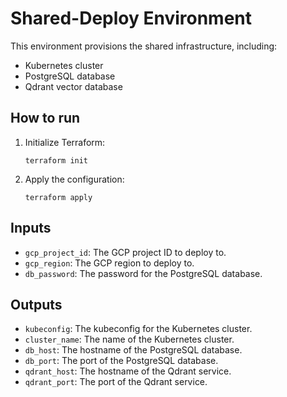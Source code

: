 # Shared-Deploy Environment

This environment provisions the shared infrastructure, including:

- Kubernetes cluster
- PostgreSQL database
- Qdrant vector database

## How to run

1. Initialize Terraform:
   ```
   terraform init
   ```
2. Apply the configuration:
   ```
   terraform apply
   ```

## Inputs

- `gcp_project_id`: The GCP project ID to deploy to.
- `gcp_region`: The GCP region to deploy to.
- `db_password`: The password for the PostgreSQL database.

## Outputs

- `kubeconfig`: The kubeconfig for the Kubernetes cluster.
- `cluster_name`: The name of the Kubernetes cluster.
- `db_host`: The hostname of the PostgreSQL database.
- `db_port`: The port of the PostgreSQL database.
- `qdrant_host`: The hostname of the Qdrant service.
- `qdrant_port`: The port of the Qdrant service.
